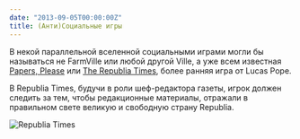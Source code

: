 ```yaml
---
date: "2013-09-05T00:00:00Z"
title: (Анти)Социальные игры
---
```


В некой параллельной вселенной социальными играми могли бы называться не FarmVille или любой другой Ville, а уже всем известная [Papers, Please](http://papersplea.se/) или [The Republia Times](http://dukope.com/), более ранняя игра от Lucas Pope.

В Republia Times, будучи в роли шеф-редактора газеты, игрок должен следить за тем, чтобы редакционные материалы, отражали в правильном свете великую и свободную страну Republia.

![Republia Times](/img/posts/republia.png)